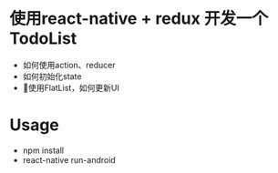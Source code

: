 # 使用react-native + redux 开发一个TodoList
- 如何使用action、reducer
- 如何初始化state
- 使用FlatList，如何更新UI

# Usage
- npm install
- react-native run-android
